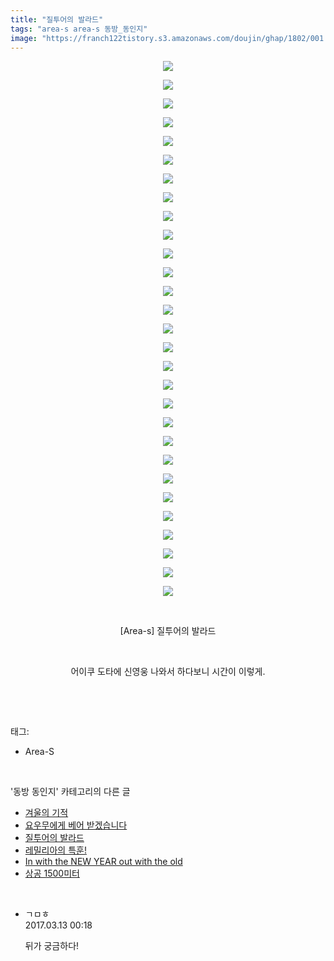 ```yaml
---
title: "질투어의 발라드"
tags: "area-s area-s 동방_동인지"
image: "https://franch122tistory.s3.amazonaws.com/doujin/ghap/1802/001.jpg"
---
```

<div class="article">
<p style="text-align: center; clear: none; float: none;"><img src="{{ site.imgserver8 }}/ghap/1802/001.jpg"/></p>
<p style="text-align: center; clear: none; float: none;"><img src="{{ site.imgserver8 }}/ghap/1802/002.jpg"/></p>
<p style="text-align: center; clear: none; float: none;"><img src="{{ site.imgserver8 }}/ghap/1802/003.jpg"/></p>
<p style="text-align: center; clear: none; float: none;"><img src="{{ site.imgserver8 }}/ghap/1802/004.jpg"/></p>
<p style="text-align: center; clear: none; float: none;"><img src="{{ site.imgserver8 }}/ghap/1802/005.jpg"/></p>
<p style="text-align: center; clear: none; float: none;"><img src="{{ site.imgserver8 }}/ghap/1802/006.jpg"/></p>
<p style="text-align: center; clear: none; float: none;"><img src="{{ site.imgserver8 }}/ghap/1802/007.jpg"/></p>
<p style="text-align: center; clear: none; float: none;"><img src="{{ site.imgserver8 }}/ghap/1802/008.jpg"/></p>
<p style="text-align: center; clear: none; float: none;"><img src="{{ site.imgserver8 }}/ghap/1802/009.jpg"/></p>
<p style="text-align: center; clear: none; float: none;"><img src="{{ site.imgserver8 }}/ghap/1802/010.jpg"/></p>
<p style="text-align: center; clear: none; float: none;"><img src="{{ site.imgserver8 }}/ghap/1802/011.jpg"/></p>
<p style="text-align: center; clear: none; float: none;"><img src="{{ site.imgserver8 }}/ghap/1802/012.jpg"/></p>
<p style="text-align: center; clear: none; float: none;"><img src="{{ site.imgserver8 }}/ghap/1802/013.jpg"/></p>
<p style="text-align: center; clear: none; float: none;"><img src="{{ site.imgserver8 }}/ghap/1802/014.jpg"/></p>
<p style="text-align: center; clear: none; float: none;"><img src="{{ site.imgserver8 }}/ghap/1802/015.jpg"/></p>
<p style="text-align: center; clear: none; float: none;"><img src="{{ site.imgserver8 }}/ghap/1802/016.jpg"/></p>
<p style="text-align: center; clear: none; float: none;"><img src="{{ site.imgserver8 }}/ghap/1802/017.jpg"/></p>
<p style="text-align: center; clear: none; float: none;"><img src="{{ site.imgserver8 }}/ghap/1802/018.jpg"/></p>
<p style="text-align: center; clear: none; float: none;"><img src="{{ site.imgserver8 }}/ghap/1802/019.jpg"/></p>
<p style="text-align: center; clear: none; float: none;"><img src="{{ site.imgserver8 }}/ghap/1802/020.jpg"/></p>
<p style="text-align: center; clear: none; float: none;"><img src="{{ site.imgserver8 }}/ghap/1802/021.jpg"/></p>
<p style="text-align: center; clear: none; float: none;"><img src="{{ site.imgserver8 }}/ghap/1802/022.jpg"/></p>
<p style="text-align: center; clear: none; float: none;"><img src="{{ site.imgserver8 }}/ghap/1802/023.jpg"/></p>
<p style="text-align: center; clear: none; float: none;"><img src="{{ site.imgserver8 }}/ghap/1802/024.jpg"/></p>
<p style="text-align: center; clear: none; float: none;"><img src="{{ site.imgserver8 }}/ghap/1802/025.jpg"/></p>
<p style="text-align: center; clear: none; float: none;"><img src="{{ site.imgserver8 }}/ghap/1802/026.jpg"/></p>
<p style="text-align: center; clear: none; float: none;"><img src="{{ site.imgserver8 }}/ghap/1802/027.jpg"/></p>
<p style="text-align: center; clear: none; float: none;"><img src="{{ site.imgserver8 }}/ghap/1802/028.jpg"/></p>
<p style="text-align: center; clear: none; float: none;"><img src="{{ site.imgserver8 }}/ghap/1802/029.jpg"/></p>
<p style="text-align: center; clear: none; float: none;"><br/></p>
<p style="text-align: center; clear: none; float: none;">[Area-s] 질투어의 발라드</p>
<p style="text-align: center; clear: none; float: none;"><br/></p>
<p style="text-align: center; clear: none; float: none;">어이쿠 도타에 신영웅 나와서 하다보니 시간이 이렇게.</p>
<p><br/></p>
</div><br/>
<div class="tagTrail">
<p>태그: </p>
<ul>
<li>Area-S</li>
</ul>
</div><br/>
<div class="another">
<p>'동방 동인지' 카테고리의 다른 글</p>
<ul>
<li><a href="/ghap_1804">겨울의 기적</a></li>
<li><a href="/ghap_1803">요우무에게 베어 받겠습니다</a></li>
<li><a href="/ghap_1802">질투어의 발라드</a></li>
<li><a href="/ghap_1801">레밀리아의 특훈!</a></li>
<li><a href="/ghap_1800">In with the NEW YEAR out with the old</a></li>
<li><a href="/ghap_1799">상공 1500미터</a></li>
</ul>
</div><br/>
<div class="cb_module cb_fluid">
<div class="cb_wrt cb_profile">
<div class="comment">
<ul>
<li class="cb_thumb_off" id="comment14937878">
<div class="cb_comment_area">
<div class="cb_info_area">
<div class="cb_section">
<span class="cb_nick_name">ㄱㅁㅎ</span>
</div>
<div class="cb_section">
<span class="cb_date">2017.03.13 00:18 </span>
</div>
</div>
<div class="cb_dsc_comment">
<p class="cb_dsc">
											뒤가 궁금하다!
										</p>
</div>
</div></li>
</ul>
</div>
</div><!-- commentList close -->
</div><br/>
